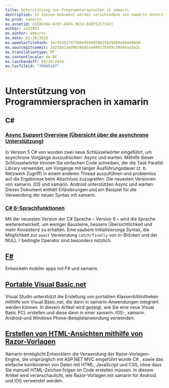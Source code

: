 ```yaml
---
title: Unterstützung von Programmiersprachen in xamarin
description: In diesem Dokument werden verschiedene von xamarin Unterstützte Programmiersprachen beschrieben. Darin werden C#, F#, Portable Visual Basic.net-und Razor-Vorlagen erläutert.
ms.prod: xamarin
ms.assetid: CEE8C464-67D7-45F4-9614-EAEF5217CACC
author: asb3993
ms.author: amburns
ms.date: 02/18/2018
ms.openlocfilehash: 2ec934b2747f89e959d659615629489e86449660
ms.sourcegitcommit: 3d21bb1a6d9b78b65aa49917b545c39d44aa3e3c
ms.translationtype: MT
ms.contentlocale: de-DE
ms.lasthandoff: 08/28/2019
ms.locfileid: "70065147"
---
```

# <a name="programming-language-support-in-xamarin"></a>Unterstützung von Programmiersprachen in xamarin

## <a name="c"></a>C\#

### <a name="async-support-overviewcross-platformplatformasyncmd"></a>[Async Support Overview (Übersicht über die asynchrone Unterstützung)](~/cross-platform/platform/async.md)

In Version 5 C# von wurden zwei neue Schlüsselwörter eingeführt, um asynchrone Vorgänge auszudrücken: Async und warten. Mithilfe dieser Schlüsselwörter können Sie einfachen Code schreiben, der die Task Parallel Library verwendet, um Vorgänge mit langer Ausführungsdauer (z. b. Netzwerk Zugriff) in einem anderen Thread auszuführen und problemlos auf die Ergebnisse beim Abschluss zuzugreifen. Die neuesten Versionen von xamarin. IOS und xamarin. Android unterstützen Async und warten: Dieses Dokument enthält Erläuterungen und ein Beispiel für die Verwendung der neuen Syntax mit xamarin.

### <a name="c-6-language-featurescross-platformplatformcsharp-sixmd"></a>[C# 6-Sprachfunktionen](~/cross-platform/platform/csharp-six.md)

Mit der neuesten Version der C# Sprache – Version 6 – wird die Sprache weiterentwickelt, um weniger Bausteine, bessere Übersichtlichkeit und mehr Konsistenz zu erhalten. Eine saubere Initialisierungs Syntax, die Möglichkeit zur `await` Verwendung `catch/finally` von in-Blöcken und der NULL `?` bedingte Operator sind besonders nützlich.

## <a name="ffsharpindexmd"></a>[F#](fsharp/index.md)

Entwickeln mobiler apps mit F# und xamarin.

## <a name="portable-visual-basicnetcross-platformplatformvisual-basicindexmd"></a>[Portable Visual Basic.net](~/cross-platform/platform/visual-basic/index.md)

Visual Studio unterstützt die Erstellung von portablen Klassenbibliotheken mithilfe von Visual Basic.net, die dann in xamarin-Anwendungen integriert werden können. In diesem Artikel wird gezeigt, wie Sie eine neue Visual Basic PCL erstellen und diese dann in einer xamarin. IOS-, xamarin. Android-und Windows Phone-Beispielanwendung verwenden.

## <a name="building-html-views-using-razor-templatescross-platformplatformrazor-html-templatesindexmd"></a>[Erstellen von HTML-Ansichten mithilfe von Razor-Vorlagen](~/cross-platform/platform/razor-html-templates/index.md)

Xamarin ermöglicht Entwicklern die Verwendung der Razor-Vorlagen-Engine, die ursprünglich mit ASP.NET MVC eingeführt wurde C# , sowie das einfache kombinieren von Daten mit HTML, JavaScript und CSS, ohne dass Sie manuell HTML-Zeichen folgen im Code erstellen müssen.
In diesem Artikel wird veranschaulicht, wie Razor-Vorlagen mit xamarin für Android und IOS verwendet werden.
